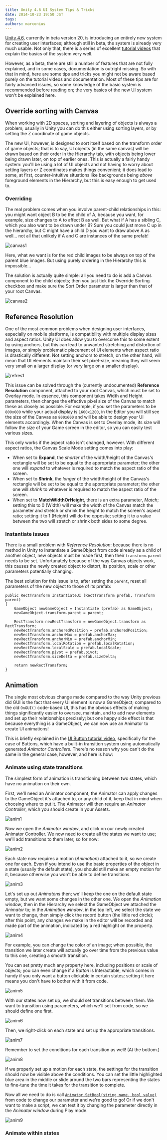 ```yaml
---
title: Unity 4.6 UI System Tips & Tricks
date: 2014-10-23 19:50 JST
tags:
authors: marconius
---
```


[Unity 4.6](http://unity3d.com/unity/beta/4.6), currently in beta version 20, is introducing an entirely new system for creating user interfaces; although still in beta, the system is already very much usable. Not only that, there is a series of excellent [tutorial videos](http://unity3d.com/learn/tutorials/modules/beginner/ui) that explain the basics of the system very well.

However, as a beta, there are still a number of features that are not fully explained, and in some cases, documentation is outright missing. So with that in mind, here are some tips and tricks you might not be aware based purely on the tutorial videos and documentation. Most of these tips are for fairly advanced issues, so some knowledge of the basic system is recommended before reading on; the very basics of the new UI system won't be explained here.

## Override sorting with Canvas

When working with 2D spaces, sorting and layering of objects is always a problem; usually in Unity you can do this either using sorting layers, or by setting the Z coordinate of game objects.

The new UI, however, is designed to sort itself based on the transform order of game objects; that is to say, UI objects (in the same canvas) will be drawn based on their order in the Hierarchy tab, with objects being lower being drawn later, on top of earlier ones. This is actually a fairly handy system: you'll be using a lot of UI objects and not having to worry about setting layers or Z coordinates makes things convenient; it does lead to some, at first, counter-intuitive situations like backgrounds being *above* foreground elements in the Hierarchy, but this is easy enough to get used to.

### Overriding

The real problem comes when you involve parent-child relationships in this: you might want object B to be the child of A, because you want, for example, size changes to A to affect B as well. But what if A has a sibling C, which you also want to be drawn under B? Sure you could just move C up in the hierarchy, but C might have a child D you want to draw above A as well... not all that unlikely if A and C are instances of the same prefab!

![canvas1](/static/images/2014/10/UnityUI/canvas1.png)

Here, what we want is for the red child images to be always on top of the parent blue images. But using purely ordering in the Hierarchy this is impossible...

The solution is actually quite simple: all you need to do is add a Canvas component to the child objects; then you just tick the Override Sorting checkbox and make sure the Sort Order parameter is larger than that of your root Canvas.

![canvas2](/static/images/2014/10/UnityUI/canvas2.png)

## Reference Resolution

One of the most common problems when designing user interfaces, especially on mobile platforms, is compatibility with multiple display sizes and aspect ratios. Unity UI does allow you to overcome this to some extent by using anchors, but this can lead to unwanted stretching and distortion of images, or simply problematic placement of UI elements when aspect ratio is drastically different. Not setting anchors to stretch, on the other hand, will mean that UI elements maintain their set pixel-size, meaning they will seem very small on a larger display (or very large on a smaller display).

![refres1](/static/images/2014/10/UnityUI/refres1.png)

This issue can be solved through the (currently undocumented) **Reference Resolution** component, attached to your root Canvas, which must be set to Overlay mode. In essence, this component takes Width and Height parameters, then changes the effective pixel size of the Canvas to match these as closely as possible. For example, if you set the parameters to be `800x600` while your actual display is `1600x1200`, in the Editor you will still see the size of the Canvas as `800x600` and will be able to design your UI elements accordingly. When the Canvas is set to Overlay mode, its size will follow the size of your Game screen in the editor, so you can easily test various sizes.

This only works if the aspect ratio isn't changed, however. With different aspect ratios, the Canvas Scale Mode setting comes into play:

- When set to **Expand**, the *shorter* of the width/height of the Canvas's rectangle will be set to be equal to the appropriate parameter; the other one will *expand* to whatever is required to match the aspect ratio of the screen.
- When set to **Shrink**, the *longer* of the width/height of the Canvas's rectangle will be set to be equal to the appropriate parameter; the other one will *shrink* to whatever is required to match the aspect ratio of the screen.
- When set to **MatchWidthOrHeight**, there is an extra parameter, *Match*; setting this to 0 (Width) will make the width of the Canvas match the parameter and stretch or shrink the height to match the screen's aspect ratio; setting it to 1 (Height) will do the opposite; setting it to a value between the two will stretch or shrink both sides to some degree.

### Instantiate issues

There is a small problem with *Reference Resolution*: because there is no method in Unity to Instantiate a GameObject from code already as a child of another object, new objects must be made first, then their `transform.parent` needs to be set. Unfortunately because of the way Canvas objects work, this causes the newly created object to distort, its position, scale or other parameters potentially changing.

The best solution for this issue is to, after setting the `parent`, reset all parameters of the new object to those of its prefab:

	public RectTransform InstantiateUI (RectTransform prefab, Transform parent)
	{
		GameObject newGameObject = Instantiate (prefab) as GameObject;
        newGameObject.transform.parent = parent;
        
        RectTransform newRectTransform = newGameObject.transform as RectTransform;
        newRectTransform.anchoredPosition = prefab.anchoredPosition;
        newRectTransform.anchorMax = prefab.anchorMax;
        newRectTransform.anchorMin = prefab.anchorMin;
        newRectTransform.localRotation = prefab.localRotation;
        newRectTransform.localScale = prefab.localScale;
        newRectTransform.pivot = prefab.pivot;
        newRectTransform.sizeDelta = prefab.sizeDelta;
        
        return newRectTransform;
    }

## Animation

The single most obvious change made compared to the way Unity previous did GUI is the fact that every UI element is now a GameObject; compared to the old `OnGUI()` code-based UI, this has the obvious effects of making things significantly easier to oversee, maintain, and to add new elements and set up their relationships precisely; but one happy side effect is that because everything is a GameObject, we can now use an Animator to create UI animations!

This is briefly explained in the [UI Button tutorial video](http://unity3d.com/learn/tutorials/modules/beginner/ui/ui-button), specifically for the case of Buttons, which have a built-in transition system using automatically generated *Animator Controller*s. There's no reason why you can't do the same in the general case, however, and here is how:

### Animate using state transitions

The simplest form of animation is transitioning between two states, which have no animation on their own.

First, we'll need an Animator component; the Animator can apply changes to the GameObject it's attached to, or any child of it, keep that in mind when choosing where to put it. The Animator will then require an *Animator Controller*, which you should create in your Assets.

![anim1](/static/images/2014/10/UnityUI/anim1.png)

Now we open the *Animator window*, and click on our newly created Animator Controller. We now need to create all the states we want to use; we'll add transitions to them later, so for now:

![anim2](/static/images/2014/10/UnityUI/anim2.png)

Each state now requires a motion (*Animation*) attached to it, so we create one for each. Even if you intend to use the basic properties of the object in a state (usually the default state), you should still make an empty motion for it, because otherwise you won't be able to define transitions.

![anim3](/static/images/2014/10/UnityUI/anim3.png)

Let's set up out *Animaton*s then; we'll keep the one on the default state empty, but we want some changes in the other one. We open the *Animation window*, then in the Hierarchy we select the GameObject we attached the *Animator* to; in the *Animation window*, in the top left, we select the state we want to change, then simply click the record button (the little red circle); after this point, any changes we make in the editor will be recorded and made part of the animation, indicated by a red highlight on the property.

![anim4](/static/images/2014/10/UnityUI/anim4.png)

For example, you can change the color of an image; when possible, the transition we later create will actually go over time from the previous value to this one, creating a smooth transition.

You can set pretty much any property here, including positions or scale of objects; you can even change if a *Button* is Interactable, which comes in handy if you only want a button clickable in certain states; setting it here means you don't have to bother with it from code.

![anim5](/static/images/2014/10/UnityUI/anim5.png)

With our states now set up, we should set transitions between them. We want to transition using parameters, which we'll set from code, so we should define one first.

![anim6](/static/images/2014/10/UnityUI/anim6.png)

Then, we right-click on each state and set up the appropriate transitions.

![anim7](/static/images/2014/10/UnityUI/anim7.png)

Remember to set the conditions for each transition as well! (At the bottom.)

![anim8](/static/images/2014/10/UnityUI/anim8.png)

If we properly set up a motion for each state, the settings for the transition should now be visible above the conditions. You can set the little highlighted blue area in the middle or slide around the two bars representing the states to fine-tune the time it takes for the transition to complete.

Now all we need to do is call [`Animator.SetBool(string name, bool value)`](http://docs.unity3d.com/ScriptReference/Animator.SetBool.html) from code to change our parameter and we're good to go! Or if we don't want to make a script, we can test it by changing the parameter directly in the *Animator window* during Play mode.

![anim9](/static/images/2014/10/UnityUI/anim9.png)

### Animate within states
